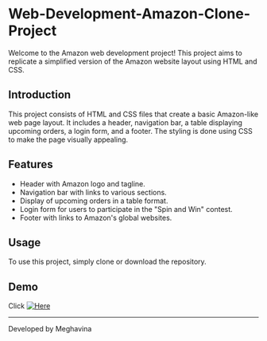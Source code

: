 # Web-Development-Amazon-Clone-Project

Welcome to the Amazon web development project! This project aims to replicate a simplified version of the Amazon website layout using HTML and CSS.

## Introduction

This project consists of HTML and CSS files that create a basic Amazon-like web page layout. It includes a header, navigation bar, a table displaying upcoming orders, a login form, and a footer. The styling is done using CSS to make the page visually appealing.

## Features

- Header with Amazon logo and tagline.
- Navigation bar with links to various sections.
- Display of upcoming orders in a table format.
- Login form for users to participate in the "Spin and Win" contest.
- Footer with links to Amazon's global websites.

## Usage

To use this project, simply clone or download the repository.

## Demo

Click [![Here](http://img.youtube.com/vi/<a2GeBFmwinc>/maxresdefault.jpg)](https://youtu.be/a2GeBFmwinc)

---

Developed by Meghavina
